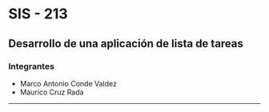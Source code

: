 # SIS - 213
## Desarrollo de una aplicación de lista de tareas
### Integrantes
 - Marco Antonio Conde Valdez
 - Maurico Cruz Rada
***
